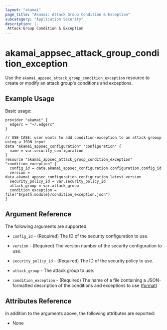 ```yaml
---
layout: "akamai"
page_title: "Akamai: Attack Group Condition & Exception"
subcategory: "Application Security"
description: |-
 Attack Group Condition & Exception
---
```


# akamai_appsec_attack_group_condition_exception

Use the `akamai_appsec_attack_group_condition_exception` resource to create or modify an attack group's conditions and exceptions.

## Example Usage

Basic usage:

```hcl
provider "akamai" {
  edgerc = "~/.edgerc"
}

// USE CASE: user wants to add condition-exception to an attack grooup using a JSON input
data "akamai_appsec_configuration" "configuration" {
  name = var.security_configuration
}
resource "akamai_appsec_attack_group_condition_exception" "condition_exception" {
  config_id = data.akamai_appsec_configuration.configuration.config_id
  version = data.akamai_appsec_configuration.configuration.latest_version
  security_policy_id = var.security_policy_id
  attack_group = var.attack_group
  condition_exception = file("${path.module}/condition_exception.json")
}
```

## Argument Reference

The following arguments are supported:

* `config_id` - (Required) The ID of the security configuration to use.

* `version` - (Required) The version number of the security configuration to use.

* `security_policy_id` - (Required) The ID of the security policy to use.

* `attack_group` - The attack group to use.

* `condition_exception` - (Required) The name of a file containing a JSON-formatted description of the conditions and exceptions to use ([format](https://developer.akamai.com/api/cloud_security/application_security/v1.html#putattackgroupconditionexception))


## Attributes Reference

In addition to the arguments above, the following attributes are exported:

* None

